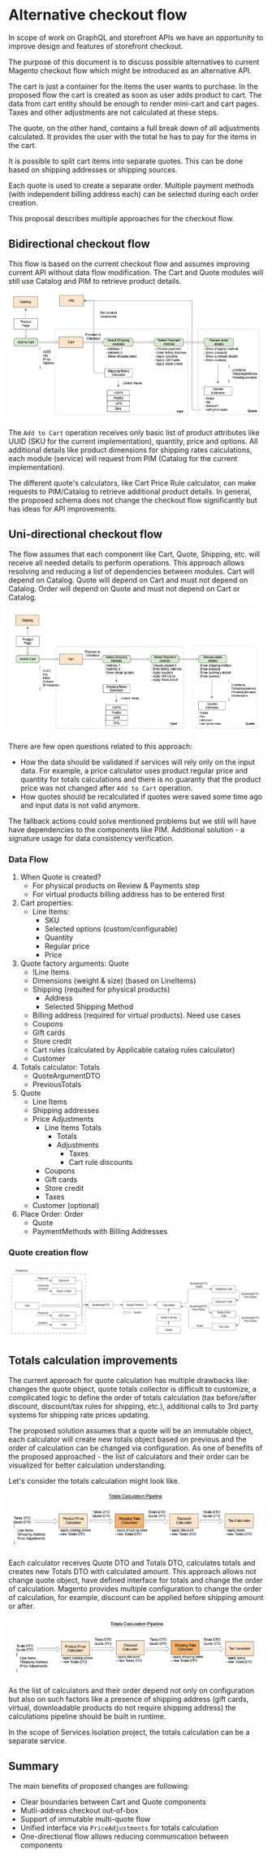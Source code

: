 # Alternative checkout flow

In scope of work on GraphQL and storefront APIs we have an opportunity to improve design and features of storefront checkout.

The purpose of this document is to discuss possible alternatives to current Magento checkout flow which might be introduced as an alternative API. 

The cart is just a container for the items the user wants to purchase. In the proposed flow the cart is created as soon as user adds product to cart. The data from cart entity should be enough to render mini-cart and cart pages. Taxes and other adjustments are not calculated at these steps.

The quote, on the other hand, contains a full break down of all adjustments calculated. It provides the user with the total he has to pay for the items in the cart.

It is possible to split cart items into separate quotes. This can be done based on shipping addresses or shipping sources.

Each quote is used to create a separate order. Multiple payment methods (with independent billing address each) can be selected during each order creation.

This proposal describes multiple approaches for the checkout flow.

## Bidirectional checkout flow

This flow is based on the current checkout flow and assumes improving current API without data flow modification. The Cart and Quote modules will still use Catalog and PIM to retrieve product details.

![Bidirectional checkout flow](img/alternative-checkout-flow.png)

The `Add to Cart` operation receives only basic list of product attributes like UUID (SKU for the current implementation), quantity, price and options. All additional details like product dimensions for shipping rates calculations, each module (service) will request from PIM (Catalog for the current implementation).

The different quote's calculators, like Cart Price Rule calculator, can make requests to PIM/Catalog to retrieve additional product details. In general, the proposed schema does not change the checkout flow significantly but has ideas for API improvements.

## Uni-directional checkout flow

The flow assumes that each component like Cart, Quote, Shipping, etc. will receive all needed details to perform operations. This approach allows resolving and reducing a list of dependencies between modules. Cart will depend on Catalog. Quote will depend on Cart and must not depend on Catalog. Order will depend on Quote and must not depend on Cart or Catalog.

![One-directional checkout flow](img/alternative-checkout-flow-2.png)

There are few open questions related to this approach:

- How the data should be validated if services will rely only on the input data. For example, a price calculator uses product regular price and quantity for totals calculations and there is no guaranty that the product price was not changed after `Add to Cart` operation.
- How quotes should be recalculated if quotes were saved some time ago and input data is not valid anymore.

The fallback actions could solve mentioned problems but we still will have have dependencies to the components like PIM. Additional solution - a signature usage for data consistency verification.

### Data Flow

  1. When Quote is created?
     * For physical products on Review & Payments step
     * For virtual products billing address has to be entered first
  2. Cart properties:
     * Line Items:
       * SKU
       * Selected options (custom/configurable)
       * Quantity
       * Regular price
       * Price
  3. Quote factory arguments: Quote
     * !Line Items
     * Dimensions (weight & size) (based on LineItems)
     * Shipping (requited for physical products)
       * Address
       * Selected Shipping Method
     * Billing address (required for virtual products). Need use cases
     * Coupons
     * Gift cards
     * Store credit
     * Cart rules (calculated by Applicable catalog rules calculator)
     * Customer
  4. Totals calculator: Totals
     * QuoteArgumentDTO
     * PreviousTotals
  5. Quote
     * Line Items     
     * Shipping addresses
     * Price Adjustments
        * Line Items Totals
            * Totals
            * Adjustments
                * Taxes
                * Cart rule discounts
        * Coupons
        * Gift cards
        * Store credit
        * Taxes
     * Customer (optional)
  6. Place Order: Order
     * Quote
     * PaymentMethods with Billing Addresses

### Quote creation flow

![Quote Calculation](img/alternative-quote-calculation.png)

## Totals calculation improvements

The current approach for quote calculation has multiple drawbacks like: changes the quote object, quote totals collector is difficult to customize, a complicated logic to define the order of totals calculation (tax before/after discount, discount/tax rules for shipping, etc.), additional calls to 3rd party systems for shipping rate prices updating.

The proposed solution assumes that a quote will be an immutable object, each calculator will create new totals object based on previous and the order of calculation can be changed via configuration. As one of benefits of the proposed approached - the list of calculators and their order can be visualized for better calculation understanding.

Let's consider the totals calculation might look like.

![Totals Calculation](img/totals-calculation-pipeline.png)

Each calculator receives Quote DTO and Totals DTO, calculates totals and creates new Totals DTO with calculated amount. This approach allows not change quote object, have defined interface for totals and change the order of calculation. Magento provides multiple configuration to change the order of calculation, for example, discount can be applied before shipping amount or after.

![Totals Calculation 2](img/totals-calculation-pipeline-2.png)

As the list of calculators and their order depend not only on configuration but also on such factors like a presence of shipping address (gift cards, virtual, downloadable products do not require shipping address) the calculations pipeline should be built in runtime.

In the scope of Services Isolation project, the totals calculation can be a separate service.

## Summary

The main benefits of proposed changes are following:

 - Clear boundaries between Cart and Quote components
 - Mutli-address checkout out-of-box
 - Support of immutable multi-quote flow
 - Unified interface via `PriceAdjustments` for totals calculation
 - One-directional flow allows reducing communication between components
